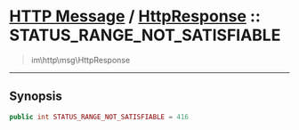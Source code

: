 # [HTTP Message](http.md) / [HttpResponse](http-HttpResponse.md) :: STATUS_RANGE_NOT_SATISFIABLE
 > im\http\msg\HttpResponse
____

## Synopsis
```php
public int STATUS_RANGE_NOT_SATISFIABLE = 416
```
